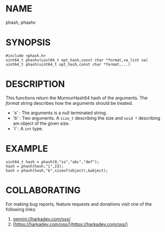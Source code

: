 # NAME

phash, phashv

# SYNOPSIS

    #include <phash.h>
    uint64_t phashv(uint64_t opt_hash,const char *format,va_list va)
    uint64_t phash(uint64_t opt_hash,const char *format,...)

# DESCRIPTION

This functions return the MurmurHash64 hash of the arguments. The *format*
string describes how the arguments should be treated.

+ 's' : The arguments is a null terminated string.
+ 'b' : Two arguments. A `size_t` describing the size and `void *` describing
        am object of the given size.
+ 'i' : A `int` type.

# EXAMPLE

    uint64_t hash = phash(0,"ss","abc","def");
    hash = phash(hash,"i",23);
    hash = phash(hash,"b",sizeof(object),&object);

# COLLABORATING

For making bug reports, feature requests and donations visit
one of the following links:

1. [gemini://harkadev.com/oss/](gemini://harkadev.com/oss/)
2. [https://harkadev.com/oss/](https://harkadev.com/oss/)
